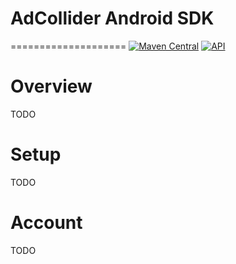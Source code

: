 # AdCollider Android SDK
====================
[![Maven Central](https://img.shields.io/maven-central/v/com.adcollider/sdk.svg?label=Maven%20Central)](https://search.maven.org/search?q=g:%22com.adcollider%22%20AND%20a:%22sdk%22)
[![API](https://img.shields.io/badge/API-21%2B-brightgreen.svg?style=flat)](https://android-arsenal.com/api?level=21)

# Overview
TODO

# Setup 
TODO

# Account 
TODO
